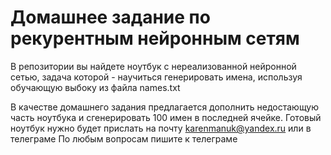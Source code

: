 # Домашнее задание по рекурентным нейронным сетям

В репозитории вы найдете ноутбук с нереализованной нейронной сетью, задача которой - научиться генерировать имена, используя обучающую выбоку из файла names.txt

В качестве домашнего задания предлагается дополнить недостающую часть ноутбука и сгенерировать 100 имен в последней ячейке.
Готовый ноутбук нужно будет прислать на почту karenmanuk@yandex.ru или в телеграме
По любым вопросам пишите к телеграме
